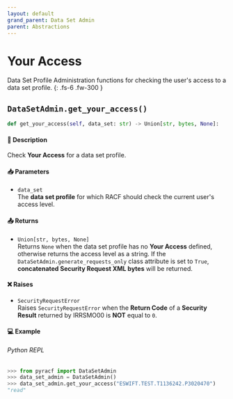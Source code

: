 ```yaml
---
layout: default
grand_parent: Data Set Admin
parent: Abstractions
---
```


# Your Access

Data Set Profile Administration functions for checking the user's access to a data set profile. 
{: .fs-6 .fw-300 }

## `DataSetAdmin.get_your_access()`

```python
def get_your_access(self, data_set: str) -> Union[str, bytes, None]:
```

#### 📄 Description

Check **Your Access** for a data set profile.

#### 📥 Parameters
* `data_set`<br>
  The **data set profile** for which RACF should check the current user's access level.

#### 📤 Returns
* `Union[str, bytes, None]`<br>
  Returns `None` when the data set profile has no **Your Access** defined, otherwise returns the access level as a string. If the `DataSetAdmin.generate_requests_only` class attribute is set to `True`, **concatenated Security Request XML bytes** will be returned.

#### ❌ Raises
* `SecurityRequestError`<br>
  Raises `SecurityRequestError` when the **Return Code** of a **Security Result** returned by IRRSMO00 is **NOT** equal to `0`.

#### 💻 Example

###### Python REPL
```python
>>> from pyracf import DataSetAdmin
>>> data_set_admin = DataSetAdmin()
>>> data_set_admin.get_your_access("ESWIFT.TEST.T1136242.P3020470")
"read"
```